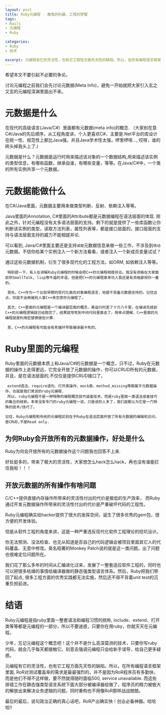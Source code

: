 ```yaml
---
layout: post
title: Ruby元编程 - 魔鬼的利器，工程的梦魇
tags:
- Rails
- 元编程
- Ruby

categories:
- Ruby
- 技术

excerpt: 元编程有它的灵活性，也有它工程性方面先天性的缺陷。所以，在所有编程语言框架里面, RoR对测试覆盖率是最最强烈的，并不是因为RoR程序员有多勤快，而是他们不得不这样做，要不然就得随时面临500, service unavailable. 而这些工作在静态强类型语言系统下面大部分被编译器给做了，程序员的精力被极大的解放出来解决业务逻辑的问题，同时重构也不用像RoR那样战战兢兢。
---
```


希望本文不要引起不必要的争论。

讨论元编程之前我们会先讨论元数据(Meta Info)，避免一开始就把大家引入玄之又玄的元编程深渊里面出不来。

# 元数据是什么
在现代的高级语言(Java/C#）里面都有元数据(meta info)的概念. （大家别在意C#/Java的先后顺序，从工程角度讲，个人更喜欢C#，主要是.Net平台的库设计在统一性、规范性上都比Java强，并且Java学术性太强，啰里啰嗦..., 哎呀，谁的砖头掉我头上了.)

元数据是什么？元数据是运行时用来描述该对象的一个数据结构,用来描述该实例的类型信息，有哪些函数，继承自谁，有哪些变量，等等。在Java/C#中，一个类的所有实例共享一个元数据。

# 元数据能做什么
在C#/Java里面，元数据主要用来做类型判断、反射、依赖注入等等。

Java里面的Annotation, C#里面的Attribute都是元数据编程在语法层面的体现. 除此之外，针对元编程没有太多语法层面的支持。剩下的就是提供了一些库函数让你判断该实例的类型，读取方法列表，属性列表等，都是接口层面的。接口层面的支持与语法层面支持的威力不能相提并论.

可以看到, Java/C#里面主要还是支持`读取`元数据信息来做一些工作，不涉及到`改动`元数据。不信你给某个实例注入一个新方法看看，或者注入一个新成员变量试试？

通过这些元数据机制，衍生了很多现代化的工程方法，如ORM, 如依赖注入等等。

	 特别提一下，有人在讲解Ruby元编程的时候会把C++的元编程相提并论。我没有资格在大家面前吹SmallTalk, lisp等牛逼的术语，但是把C++的元编程拿来坑人我还是有资格鄙视你一番的。

	 首先，C++作为一个比较早期的现代化面向对象编程语言，他是不具备元数据支持的。记住这点，你就不会再被别人拿C++来忽悠你元编程了。

	 其次，C++里面的元编程是一个编译器层面的概念，离运行时差了十万八千里。在编译完成前C++的元编程逻辑就已经跑完了，结果就写死到中间代码里面去了。简单点理解，C++里面的元编程就是利用宏替换做些计算.

	 恩，C++的元编程有可能会有死循环导致编译器卡死的。


# Ruby里面的元编程
Ruby里面的元数据本质上和Java/C#的元数据是一个概念，只不过，Ruby在元数据的操作上走得更远，它完全开放了元数据的操作，你可以CRUD所有的元数据，并且，是在语法层面的,不仅仅是提供CRUD接口了。

	 extend语法、require语句、打开类操作、mock类、method_missing等都属于元数据操作，也就是我们常说的ruby元编程.
	 所以，ruby元编程不是一种特殊的编程概念技巧或者技术，而是ruby里面一类语法或者技巧的集合的统称。本来没有专门的ruby元编程一说，只是说的人多了，我们就都认为它是一门特殊的技术/技巧了。

	记住，Ruby元编程和传统的元编程区别在于Ruby在语法层面开放了所有元数据的编辑和访问，是CRUD,不是Read only.

## 为何Ruby会开放所有的元数据操作，好处是什么
Ruby为何会开放所有的元数据操作这个问题我也回答不上来.

好处挺多的，带来了极大的灵活性，大家想怎么hack怎么hack，再也没有谁能拦住我啦！！！

## 开放元数据的所有操作有啥问题
C/C++提供直接内存操作所带来的灵活性付出的代价是极低的生产效率， 而Ruby通过开发元数据操作所带来的灵活性付出的代价是严重破坏代码的工程性。

Ruby元编程确实给hacker提供了很大的发挥空间，诞生了很多优秀的gem包，很方便的开发体验。

但是从软件工程的角度来讲，这是一种严重违反现代化软件工程理论的挖坑设计。

你无法预测、没法检查、也无从知道是否自己的代码逻辑会被项目里面其它人的代码覆盖、无意中修改。臭名昭著的Monkey Patch说的就是这一类问题。出了问题也很难定位问题所在。

我们花了那么多年的时间从汇编进化过来，发展了一整套适应软件工程的，同时也可以把很多枯燥的事情给编译器做的静态强类型语言体系。然后，Ruby把我们带回了起点, 很多工程方面的优秀实践都无法实施，然后还不得不背着unit test的沉重负担前进。


# 结语
Ruby元编程是指ruby里面一整套语法和编程习惯的统称, include、extend、打开类等等都是元编程的一部分，所以不要迷惑，只要你在用ruby，你就天天在元编程。

少年，忘记元编程这个概念吧！这个并不是什么高深莫测的技术，只要你写ruby代码，就会几乎每天都接触它。刻意去强调元编程只会给新手误导，给自己更多疑惑。

元编程有它的灵活性，也有它工程方面先天性的缺陷。所以，在所有编程语言框架里面, RoR对测试覆盖率的需求是最最强烈的，并不是因为RoR程序员有多勤快，而是他们不得不这样做，要不然就得随时面临500, service unavailable. 而这些排错工作在静态强类型语言系统下面大部分被编译器给做了，程序员的精力被极大的解放出来解决业务逻辑的问题，同时重构也不用像RoR那样战战兢兢。

最后的最后，说句政治正确的真心话吧，RoR产出确实快！创业必备神器。哈哈哈!!
